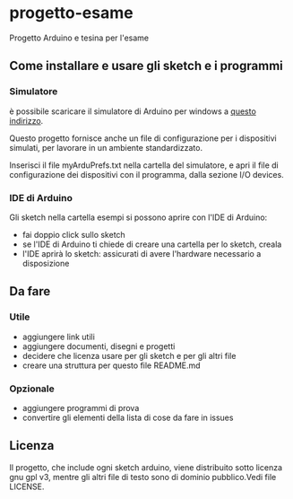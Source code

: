 # progetto-esame
Progetto Arduino e tesina per l'esame

## Come installare e usare gli sketch e i programmi
### Simulatore
è possibile scaricare il simulatore di Arduino per windows a [questo indirizzo](https://www.sites.google.com/site/unoardusim/services).

Questo progetto fornisce anche un file di configurazione per i dispositivi simulati, per lavorare in un ambiente standardizzato.

Inserisci il file myArduPrefs.txt nella cartella del simulatore, e apri il file di configurazione dei dispositivi con il programma, dalla sezione I/O devices.

### IDE di Arduino
Gli sketch nella cartella esempi si possono aprire con l'IDE di Arduino:
* fai doppio click sullo sketch
* se l'IDE di Arduino ti chiede di creare una cartella per lo sketch, creala
* l'IDE aprirà lo sketch: assicurati di avere l'hardware necessario a disposizione

## Da fare
### Utile
* aggiungere link utili
* aggiungere documenti, disegni e progetti
* decidere che licenza usare per gli sketch e per gli altri file
* creare una struttura per questo file README.md

### Opzionale
* aggiungere programmi di prova
* convertire gli elementi della lista di cose da fare in issues

## Licenza
Il progetto, che include ogni sketch arduino, viene distribuito sotto licenza gnu gpl v3, mentre gli altri file di testo sono di dominio pubblico.Vedi file LICENSE.
